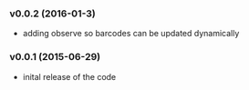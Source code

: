 ### v0.0.2 (2016-01-3)
* adding observe so barcodes can be updated dynamically

### v0.0.1 (2015-06-29)
* inital release of the code
